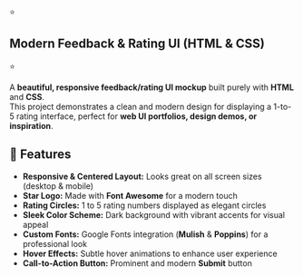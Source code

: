  ⭐ <h2>Modern Feedback & Rating UI (HTML & CSS)</h2> ⭐

A **beautiful, responsive feedback/rating UI mockup** built purely with **HTML** and **CSS**.  
This project demonstrates a clean and modern design for displaying a 1-to-5 rating interface, perfect for **web UI portfolios, design demos, or inspiration**.  

<h2>🎨 Features </h2>

<ul>
    <li><strong>Responsive & Centered Layout:</strong> Looks great on all screen sizes (desktop & mobile)</li>
    <li><strong>Star Logo:</strong> Made with <strong>Font Awesome</strong> for a modern touch</li>
    <li><strong>Rating Circles:</strong> 1 to 5 rating numbers displayed as elegant circles</li>
    <li><strong>Sleek Color Scheme:</strong> Dark background with vibrant accents for visual appeal</li>
    <li><strong>Custom Fonts:</strong> Google Fonts integration (<strong>Mulish</strong> & <strong>Poppins</strong>) for a professional look</li>
    <li><strong>Hover Effects:</strong> Subtle hover animations to enhance user experience</li>
    <li><strong>Call-to-Action Button:</strong> Prominent and modern <strong>Submit</strong> button</li>
</ul>
